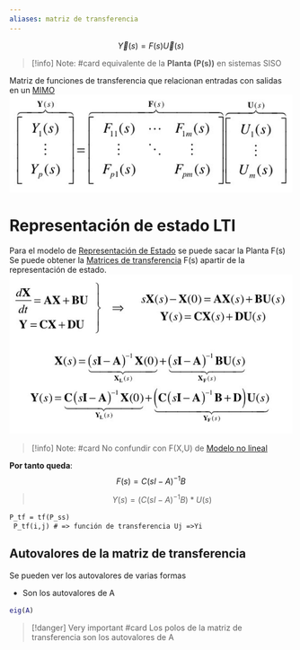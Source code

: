 ```yaml
---
aliases: matriz de transferencia
---
```


$$
\vec{Y}(s)= F(s)\vec{U}(s)
$$
> [!info] Note: #card
> equivalente de la **Planta (P(s))** en sistemas SISO 

Matriz de funciones de transferencia que relacionan entradas con salidas en un [MIMO](Plantas%20MIMO.md)
![|400](../assets/Pasted%20image%2020230216222510.png)
# Representación de estado LTI
Para el modelo de [Representación de Estado](Representación%20de%20Estado.md) se puede sacar la Planta F(s)
Se puede obtener la [Matrices de transferencia](Matrices%20de%20transferencia.md) F(s) apartir de la representación de estado. 
![|400](../assets/Pasted%20image%2020230216222720.png)

> [!info] Note: #card
> No confundir con F(X,U) de [Modelo no lineal](#Modelo%20no%20lineal)

**Por tanto queda**: 	$$F(s) = C(sI-A)^{-1} B$$
> $$
Y(s)= (C(sI-A)^{-1} B ) * U(s)
$$
```
P_tf = tf(P_ss)
 P_tf(i,j) # => función de transferencia Uj =>Yi
```

## Autovalores de la matriz de transferencia

Se pueden ver los autovalores de varias formas
 - Son los autovalores de A
 ```matlab
 eig(A)
```

> [!danger] Very important #card
> Los polos de la matriz de transferencia son los autovalores de A
